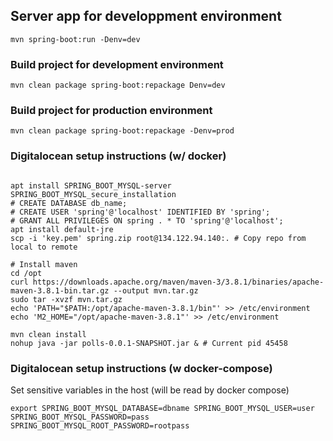 ## Server app for developpment environment

`mvn spring-boot:run -Denv=dev`

### Build project for development environment

`mvn clean package spring-boot:repackage Denv=dev`

### Build project for production environment

`mvn clean package spring-boot:repackage -Denv=prod`

### Digitalocean setup instructions (w/ docker)

```shell

apt install SPRING_BOOT_MYSQL-server
SPRING_BOOT_MYSQL_secure_installation
# CREATE DATABASE db_name;
# CREATE USER 'spring'@'localhost' IDENTIFIED BY 'spring';
# GRANT ALL PRIVILEGES ON spring . * TO 'spring'@'localhost';
apt install default-jre
scp -i 'key.pem' spring.zip root@134.122.94.140:. # Copy repo from local to remote

# Install maven
cd /opt
curl https://downloads.apache.org/maven/maven-3/3.8.1/binaries/apache-maven-3.8.1-bin.tar.gz --output mvn.tar.gz
sudo tar -xvzf mvn.tar.gz
echo 'PATH="$PATH:/opt/apache-maven-3.8.1/bin"' >> /etc/environment
echo 'M2_HOME="/opt/apache-maven-3.8.1"' >> /etc/environment

mvn clean install
nohup java -jar polls-0.0.1-SNAPSHOT.jar & # Current pid 45458

```

### Digitalocean setup instructions (w docker-compose)

Set sensitive variables in the host (will be read by docker compose)

```shell
export SPRING_BOOT_MYSQL_DATABASE=dbname SPRING_BOOT_MYSQL_USER=user  SPRING_BOOT_MYSQL_PASSWORD=pass SPRING_BOOT_MYSQL_ROOT_PASSWORD=rootpass
```
